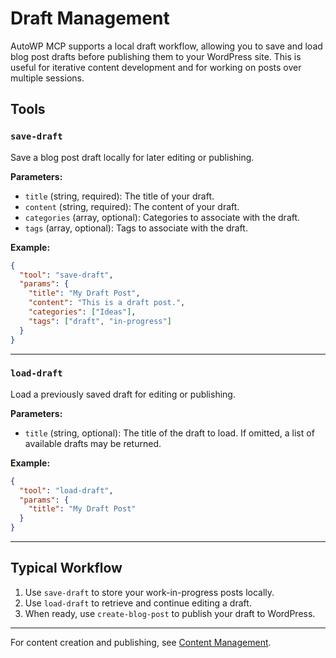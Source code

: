 # Draft Management

AutoWP MCP supports a local draft workflow, allowing you to save and load blog post drafts before publishing them to your WordPress site. This is useful for iterative content development and for working on posts over multiple sessions.

## Tools

### `save-draft`

Save a blog post draft locally for later editing or publishing.

**Parameters:**

- `title` (string, required): The title of your draft.
- `content` (string, required): The content of your draft.
- `categories` (array, optional): Categories to associate with the draft.
- `tags` (array, optional): Tags to associate with the draft.

**Example:**

```json
{
  "tool": "save-draft",
  "params": {
    "title": "My Draft Post",
    "content": "This is a draft post.",
    "categories": ["Ideas"],
    "tags": ["draft", "in-progress"]
  }
}
```

---

### `load-draft`

Load a previously saved draft for editing or publishing.

**Parameters:**

- `title` (string, optional): The title of the draft to load. If omitted, a list of available drafts may be returned.

**Example:**

```json
{
  "tool": "load-draft",
  "params": {
    "title": "My Draft Post"
  }
}
```

---

## Typical Workflow

1. Use `save-draft` to store your work-in-progress posts locally.
2. Use `load-draft` to retrieve and continue editing a draft.
3. When ready, use `create-blog-post` to publish your draft to WordPress.

---

For content creation and publishing, see [Content Management](./content-management.md).
